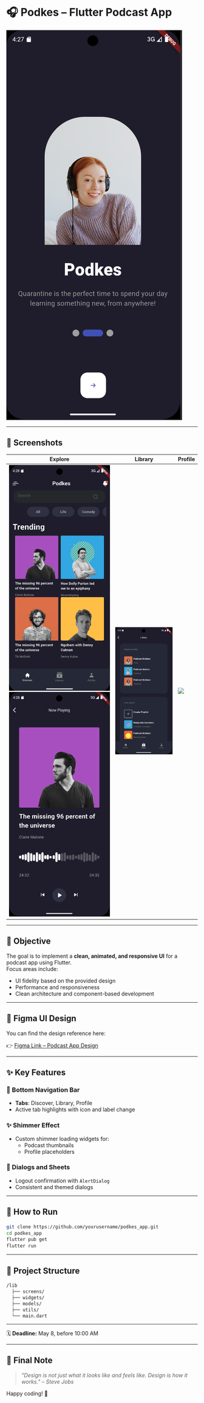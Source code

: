 
# 🎧 Podkes – Flutter Podcast App

![on boarding](1.png) 



---

## 📱 Screenshots

| Explore | Library | Profile |
|------|---------|---------|
| ![](2.png)![](3.png) | ![](4.png) | ![](5.pnh) |


---

## 🎯 Objective

The goal is to implement a **clean, animated, and responsive UI** for a podcast app using Flutter.  
Focus areas include:

- UI fidelity based on the provided design
- Performance and responsiveness
- Clean architecture and component-based development

---

## 🎨 Figma UI Design

You can find the design reference here:

👉 [Figma Link – Podcast App Design](https://www.figma.com/design/RqcuinLb0RMD1yyZWS8ahR/Podcast-Mobile-App--Community-?node-id=0-1&p=f&t=5JfcOIWwuqpPmLqn-0)

---

## ✨ Key Features

### 🔻 Bottom Navigation Bar
- **Tabs**: Discover, Library, Profile
- Active tab highlights with icon and label change

### ✨ Shimmer Effect
- Custom shimmer loading widgets for:
  - Podcast thumbnails
  - Profile placeholders

### 🧾 Dialogs and Sheets
- Logout confirmation with `AlertDialog`
- Consistent and themed dialogs

---

## 🚀 How to Run

```bash
git clone https://github.com/yourusername/podkes_app.git
cd podkes_app
flutter pub get
flutter run
```



---

## 📁 Project Structure

```
/lib
  ├── screens/
  ├── widgets/
  ├── models/
  ├── utils/
  └── main.dart
```

---



🗓 **Deadline:** May 8, before 10:00 AM

---

## 💬 Final Note

> _"Design is not just what it looks like and feels like. Design is how it works." – Steve Jobs_

Happy coding! 🎉
